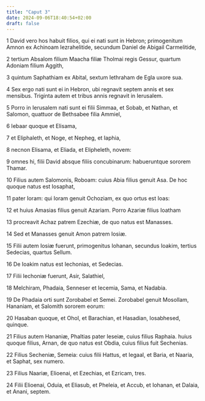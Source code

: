 ```yaml
---
title: "Caput 3"
date: 2024-09-06T18:40:54+02:00
draft: false
---
```




1 David vero hos habuit filios, qui ei nati sunt in Hebron; primogenitum Amnon ex Achinoam Iezrahelitide, secundum Daniel de Abigail Carmelitide,

2 tertium Absalom filium Maacha filiæ Tholmai regis Gessur, quartum Adoniam filium Aggith,

3 quintum Saphathiam ex Abital, sextum Iethraham de Egla uxore sua.

4 Sex ergo nati sunt ei in Hebron, ubi regnavit septem annis et sex mensibus. Triginta autem et tribus annis regnavit in Ierusalem.

5 Porro in Ierusalem nati sunt ei filii Simmaa, et Sobab, et Nathan, et Salomon, quattuor de Bethsabee filia Ammiel,

6 Iebaar quoque et Elisama,

7 et Eliphaleth, et Noge, et Nepheg, et Iaphia,

8 necnon Elisama, et Eliada, et Elipheleth, novem:

9 omnes hi, filii David absque filiis concubinarum: habueruntque sororem Thamar.

10 Filius autem Salomonis, Roboam: cuius Abia filius genuit Asa. De hoc quoque natus est Iosaphat,

11 pater Ioram: qui Ioram genuit Ochoziam, ex quo ortus est Ioas:

12 et huius Amasias filius genuit Azariam. Porro Azariæ filius Ioatham

13 procreavit Achaz patrem Ezechiæ, de quo natus est Manasses.

14 Sed et Manasses genuit Amon patrem Iosiæ.

15 Filii autem Iosiæ fuerunt, primogenitus Iohanan, secundus Ioakim, tertius Sedecias, quartus Sellum.

16 De Ioakim natus est Iechonias, et Sedecias.

17 Filii Iechoniæ fuerunt, Asir, Salathiel,

18 Melchiram, Phadaia, Senneser et Iecemia, Sama, et Nadabia.

19 De Phadaia orti sunt Zorobabel et Semei. Zorobabel genuit Mosollam, Hananiam, et Salomith sororem eorum:

20 Hasaban quoque, et Ohol, et Barachian, et Hasadian, Iosabhesed, quinque.

21 Filius autem Hananiæ, Phaltias pater Ieseiæ, cuius filius Raphaia. huius quoque filius, Arnan, de quo natus est Obdia, cuius filius fuit Sechenias.

22 Filius Secheniæ, Semeia: cuius filii Hattus, et Iegaal, et Baria, et Naaria, et Saphat, sex numero.

23 Filius Naariæ, Elioenai, et Ezechias, et Ezricam, tres.

24 Filii Elioenai, Oduia, et Eliasub, et Pheleia, et Accub, et Iohanan, et Dalaia, et Anani, septem.

